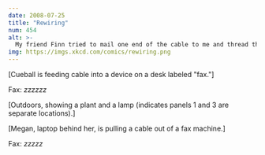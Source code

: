 ```yaml
---
date: 2008-07-25
title: "Rewiring"
num: 454
alt: >-
  My friend Finn tried to mail one end of the cable to me and thread the mail system.
img: https://imgs.xkcd.com/comics/rewiring.png
---
```

[Cueball is feeding cable into a device on a desk labeled "fax."]

Fax: *zzzzzz*

[Outdoors, showing a plant and a lamp (indicates panels 1 and 3 are separate locations).]

[Megan, laptop behind her, is pulling a cable out of a fax machine.]

Fax: *zzzzz*